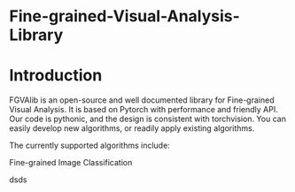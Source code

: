 # Fine-grained-Visual-Analysis-Library

# Introduction
FGVAlib is an open-source and well documented library for Fine-grained Visual Analysis. It is based on Pytorch with performance and friendly API. Our code is pythonic, and the design is consistent with torchvision. You can easily develop new algorithms, or readily apply existing algorithms.

The currently supported algorithms include:

Fine-grained Image Classification

dsds
